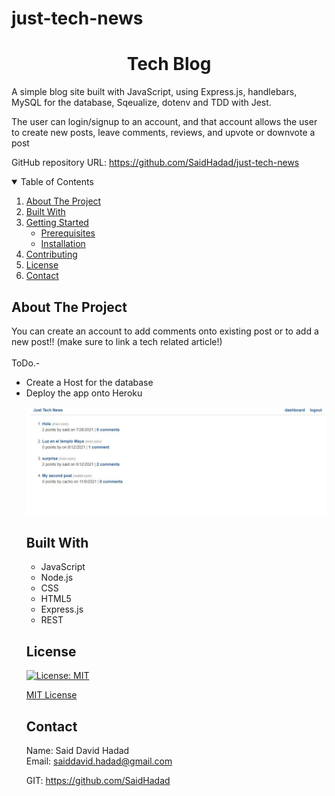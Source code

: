 
# just-tech-news

<!-- PROJECT TITE -->
  <h1 align="center">Tech Blog</h1>
  
  <!-- DESCRIPTION -->
  <p align="center">

  A simple blog site built with JavaScript, using Express.js, handlebars, MySQL for the database, Sqeualize, dotenv and TDD with Jest.

  The user can login/signup to an account, and that account allows the user to create new posts, leave comments, reviews, and upvote or downvote a post

  <!-- DEPLOYED LINK -->
  GitHub repository URL: https://github.com/SaidHadad/just-tech-news


  <!-- TABLE OF CONTENTS -->
  <details open="open">
  <summary>Table of Contents</summary>
  <ol>
  <li><a href="#about-the-project">About The Project</a></li>
  <li><a href="#built-with">Built With</a></li>
  <li>
    <a href="#getting-started">Getting Started</a>
    <ul>
    <li><a href="#prerequisites">Prerequisites</a></li>
    <li><a href="#installation">Installation</a></li>
    </ul>
    </li>
  <li><a href="#contributing">Contributing</a></li>
  <li><a href="#license">License</a></li>
  <li><a href="#contact">Contact</a></li>
  </ol>
  </details>
  
  
  <!-- ABOUT THE PROJECT -->
  ## About The Project

  You can create an account to add comments onto existing post or to add a new post!! (make sure to link a tech related article!)
  <br>
  <br>
  ToDo.- 
  <ul>
   <li>Create a Host for the database</li>
   <li>Deploy the app onto Heroku</li>

![Tetris](./Capture.JPG) <br>

  ## Built With

  * JavaScript
  * Node.js
  * CSS
  * HTML5
  * Express.js
  * REST

  
  <!-- LICENSE -->
  
  ## License

 [![License: MIT](https://img.shields.io/badge/License-MIT-yellow.svg)](https://opensource.org/licenses/MIT)

[MIT License](https://choosealicense.com/licenses/mit/)  
  
  <!-- CONTACT -->
  
  ## Contact
  Name: Said David Hadad <br>
  Email: saiddavid.hadad@gmail.com <br>

  GIT: https://github.com/SaidHadad <br>
